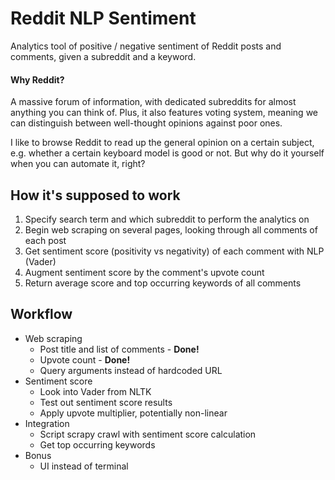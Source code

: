 # Reddit NLP Sentiment
Analytics tool of positive / negative sentiment of Reddit posts and comments, given a subreddit and a keyword.

#### Why Reddit?

A massive forum of information, with dedicated subreddits for almost anything you can think of. Plus, it also features voting system, meaning we can distinguish between well-thought opinions against poor ones.

I like to browse Reddit to read up the general opinion on a certain subject, e.g. whether a certain keyboard model is good or not. But why do it yourself when you can automate it, right?



## How it's supposed to work
1) Specify search term and which subreddit to perform the analytics on
2) Begin web scraping on several pages, looking through all comments of each post
3) Get sentiment score (positivity vs negativity) of each comment with NLP (Vader)
4) Augment sentiment score by the comment's upvote count
5) Return average score and top occurring keywords of all comments



## Workflow
* Web scraping
    * Post title and list of comments  - **Done!**
    * Upvote count - **Done!**
    * Query arguments instead of hardcoded URL
* Sentiment score
    * Look into Vader from NLTK
    * Test out sentiment score results
    * Apply upvote multiplier, potentially non-linear
* Integration
    * Script scrapy crawl with sentiment score calculation
    * Get top occurring keywords
* Bonus
    * UI instead of terminal
    
